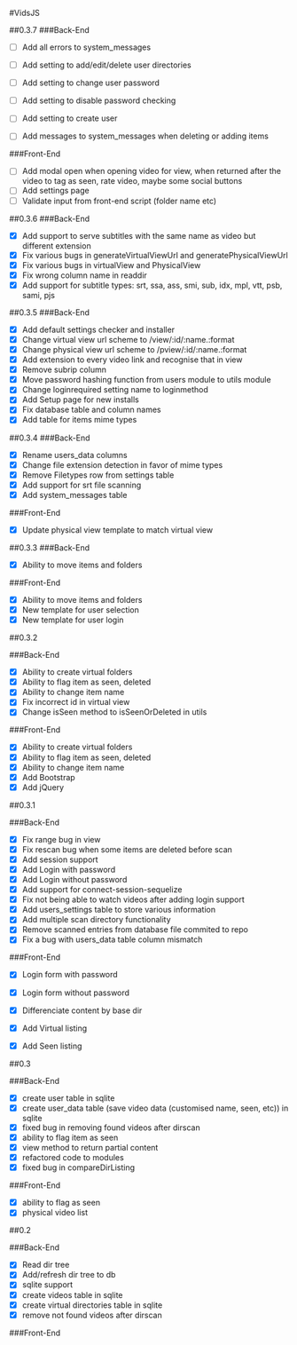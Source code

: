 #VidsJS

##0.3.7
###Back-End
- [ ] Add all errors to system_messages
- [ ] Add setting to add/edit/delete user directories
- [ ] Add setting to change user password
- [ ] Add setting to disable password checking
- [ ] Add setting to create user
- [ ] Add messages to system_messages when deleting or adding items


###Front-End
- [ ] Add modal open when opening video for view, when returned after the video to tag as seen, rate video, maybe some social buttons
- [ ] Add settings page
- [ ] Validate input from front-end script (folder name etc)

##0.3.6
###Back-End
- [x] Add support to serve subtitles with the same name as video but different extension
- [x] Fix various bugs in generateVirtualViewUrl and generatePhysicalViewUrl 
- [x] Fix various bugs in virtualView and PhysicalView
- [x] Fix wrong column name in readdir
- [x] Add support for subtitle types: srt, ssa, ass, smi, sub, idx, mpl, vtt, psb, sami, pjs

##0.3.5
###Back-End
- [x] Add default settings checker and installer
- [x] Change virtual view url scheme to /view/:id/:name.:format
- [x] Change physical view url scheme to /pview/:id/:name.:format
- [x] Add extension to every video link and recognise that in view
- [x] Remove subrip column
- [x] Move password hashing function from users module to utils module
- [x] Change loginrequired setting name to loginmethod
- [x] Add Setup page for new installs
- [x] Fix database table and column names
- [x] Add table for items mime types

##0.3.4
###Back-End
- [x] Rename users_data columns
- [x] Change file extension detection in favor of mime types
- [x] Remove Filetypes row from settings table
- [x] Add support for srt file scanning
- [x] Add system_messages table

###Front-End
- [x] Update physical view template to match virtual view

##0.3.3
###Back-End
- [x] Ability to move items and folders

###Front-End
- [x] Ability to move items and folders
- [x] New template for user selection
- [x] New template for user login

##0.3.2

###Back-End
- [x] Ability to create virtual folders
- [x] Ability to flag item as seen, deleted
- [x] Ability to change item name
- [x] Fix incorrect id in virtual view
- [x] Change isSeen method to isSeenOrDeleted in utils

###Front-End
- [x] Ability to create virtual folders
- [x] Ability to flag item as seen, deleted
- [x] Ability to change item name
- [x] Add Bootstrap
- [x] Add jQuery

##0.3.1

###Back-End
- [x] Fix range bug in view
- [x] Fix rescan bug when some items are deleted before scan
- [x] Add session support
- [x] Add Login with password
- [x] Add Login without password
- [x] Add support for connect-session-sequelize
- [x] Fix not being able to watch videos after adding login support
- [x] Add users_settings table to store various information
- [x] Add multiple scan directory functionality
- [x] Remove scanned entries from database file commited to repo
- [x] Fix a bug with users_data table column mismatch

###Front-End
- [x] Login form with password
- [x] Login form without password
- [x] Differenciate content by base dir
- [x] Add Virtual listing
- [x] Add Seen listing


##0.3

###Back-End
- [x] create user table in sqlite
- [x] create user_data table (save video data (customised name, seen, etc)) in sqlite
- [x] fixed bug in removing found videos after dirscan
- [x] ability to flag item as seen
- [x] view method to return partial content
- [x] refactored code to modules
- [x] fixed bug in compareDirListing

###Front-End
- [x] ability to flag as seen
- [x] physical video list

##0.2

###Back-End

- [x] Read dir tree
- [x] Add/refresh dir tree to db
- [x] sqlite support
- [x] create videos table in sqlite
- [x] create virtual directories table in sqlite
- [x] remove not found videos after dirscan

###Front-End
